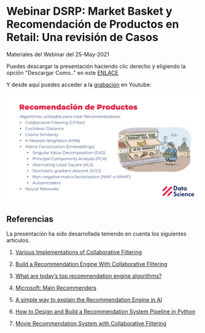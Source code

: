# Webinar DSRP: Market Basket y Recomendación de Productos en Retail: Una revisión de Casos

Materiales del Webinar del 25-May-2021

Puedes descargar la presentación haciendo clic derecho y eligiendo la opción "Descargar Como.." en este [ENLACE](docs/Recomendacion_Productos.pdf)

Y desde aquí puedes acceder a la [grabación](https://www.youtube.com/watch?v=rckQCklKbT0) en Youtube:

[![IMAGEN](docs/RecomProd.png)](https://www.youtube.com/watch?v=rckQCklKbT0)

## Referencias

La presentación ha sido desarrollada teniendo en cuenta los siguientes artículos.

1. [Various Implementations of Collaborative Filtering](https://towardsdatascience.com/various-implementations-of-collaborative-filtering-100385c6dfe0)

2. [Build a Recommendation Engine With Collaborative Filtering](https://realpython.com/build-recommendation-engine-collaborative-filtering/)

3. [What are today’s top recommendation engine algorithms?](https://itnext.io/what-are-the-top-recommendation-engine-algorithms-used-nowadays-646f588ce639)

4. [Microsoft: Main Recommenders](https://github.com/microsoft/recommenders)

5. [A simple way to explain the Recommendation Engine in AI](https://medium.com/voice-tech-podcast/a-simple-way-to-explain-the-recommendation-engine-in-ai-d1a609f59d97)

6. [How to Design and Build a Recommendation System Pipeline in Python](https://www.youtube.com/watch?v=v_mONWiFv0k&ab_channel=PyConCanada)

7. [Movie Recommendation System with Collaborative Filtering](https://www.youtube.com/watch?v=3ecNC-So0r4)
